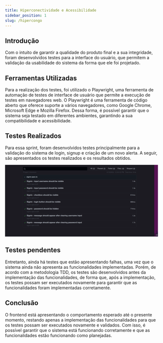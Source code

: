 ```yaml
---
title: Hiperconectividade e Acessibilidade
sidebar_position: 1
slug: /hipercongo
---
```


## Introdução

Com o intuito de garantir a qualidade do produto final e a sua integridade, foram desenvolvidos testes para a interface do usuário, que permitem a validação da usabilidade do sistema da forma que ele foi projetado.

## Ferramentas Utilizadas

Para a realização dos testes, foi utilizado o Playwright, uma ferramenta de automação de testes de interface de usuário que permite a execução de testes em navegadores web. O Playwright é uma ferramenta de código aberto que oferece suporte a vários navegadores, como Google Chrome, Microsoft Edge e Mozilla Firefox. Dessa forma, é possível garantir que o sistema seja testado em diferentes ambientes, garantindo a sua compatibilidade e acessibilidade.

## Testes Realizados

Para essa sprint, foram desenvolvidos testes principalmente para a validação do sistema de login, signup e criação de um novo alerta. A seguir, são apresentados os testes realizados e os resultados obtidos.

![Testes Frontend](../../../static/img/frontend_test.png)

## Testes pendentes

Entretanto, ainda há testes que estão apresentando falhas, uma vez que o sistema ainda não apresenta as funcionalidades implementadas. Porém, de acordo com a metodologia TDD, os testes são desenvolvidos antes da implementação das funcionalidades, de forma que, após a implementação, os testes possam ser executados novamente para garantir que as funcionalidades foram implementadas corretamente.

## Conclusão

O frontend está apresentando o comportamento esperado até o presente momento, restando apenas a implementação das funcionalidades para que os testes possam ser executados novamente e validados. Com isso, é possível garantir que o sistema está funcionando corretamente e que as funcionalidades estão funcionando como planejadas.
